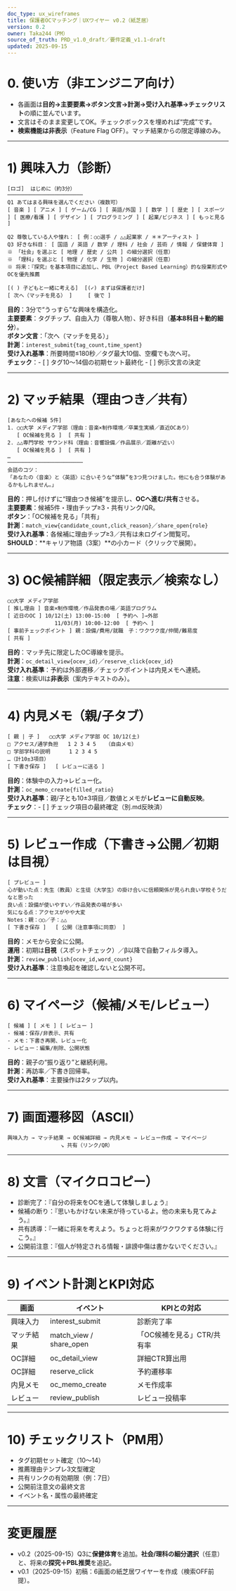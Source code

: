 ```yaml
---
doc_type: ux_wireframes
title: 保護者OCマッチング｜UXワイヤー v0.2（紙芝居）
version: 0.2
owner: Taka244（PM）
source_of_truth: PRD_v1.0_draft／要件定義_v1.1-draft
updated: 2025-09-15
---
```


# 0. 使い方（非エンジニア向け）
- 各画面は**目的→主要要素→ボタン文言→計測→受け入れ基準→チェックリスト**の順に並んでいます。
- 文言はそのまま変更してOK。チェックボックスを埋めれば“完成”です。
- **検索機能は非表示**（Feature Flag OFF）。マッチ結果からの限定導線のみ。

---

# 1) 興味入力（診断）
```
[ロゴ]  はじめに（約3分）
────────────────────────
Q1 あてはまる興味を選んでください（複数可）
[ 音楽 ] [ アニメ ] [ ゲーム/CG ] [ 英語/外国 ] [ 数学 ] [ 歴史 ] [ スポーツ ] [ 医療/看護 ] [ デザイン ] [ プログラミング ] [ 起業/ビジネス ] [ もっと見る ]

Q2 尊敬している人や憧れ： [ 例：○○選手 / △△起業家 / ＊＊アーティスト ]
Q3 好きな科目： [ 国語 / 英語 / 数学 / 理科 / 社会 / 芸術 / 情報 / 保健体育 ]
※ 「社会」を選ぶと [ 地理 / 歴史 / 公共 ] の細分選択（任意）
※ 「理科」を選ぶと [ 物理 / 化学 / 生物 ] の細分選択（任意）
※ 将来：『探究』を基本項目に追加し、PBL（Project Based Learning）的な授業形式やOCを優先推薦

[( ) 子どもと一緒に考える]  [(✓) まずは保護者だけ]
[ 次へ（マッチを見る） ]     [ 後で ]
```
**目的**：3分で“うっすら”な興味を構造化。  
**主要要素**：タグチップ、自由入力（尊敬人物）、好き科目（**基本8科目＋動的細分**）。  
**ボタン文言**：「次へ（マッチを見る）」  
**計測**：`interest_submit{tag_count,time_spent}`  
**受け入れ基準**：所要時間≤180秒／タグ最大10個、空欄でも次へ可。  
**チェック**：- [ ] タグ10〜14個の初期セット最終化 - [ ] 例示文言の決定

---

# 2) マッチ結果（理由つき／共有）
```
[あなたへの候補 5件]
1. ◯◯大学 メディア学部（理由：音楽×制作環境／卒業生実績／直近OCあり）
   [ OC候補を見る ]  [ 共有 ]
2. △△専門学校 サウンド科（理由：音響設備／作品展示／距離が近い）
   [ OC候補を見る ]  [ 共有 ]
…
────────────────────────
会話のコツ：
「あなたの〈音楽〉と〈英語〉に合いそうな“体験”を3つ見つけました。他にも合う体験があるかもしれません。」
```
**目的**：押し付けずに“理由つき候補”を提示し、**OCへ進む/共有**させる。  
**主要要素**：候補5件・理由チップ≥3・共有リンク/QR。  
**ボタン**：「OC候補を見る」「共有」  
**計測**：`match_view{candidate_count,click_reason}`／`share_open{role}`  
**受け入れ基準**：各候補に理由チップ≥3／共有は未ログイン閲覧可。  
**SHOULD**：**キャリア物語（3案）**の小カード（クリックで展開）。

---

# 3) OC候補詳細（限定表示／検索なし）
```
◯◯大学 メディア学部
[ 推し理由 ] 音楽×制作環境／作品発表の場／英語プログラム
[ 近日のOC ] 10/12(土) 13:00-15:00  [ 予約へ ]→外部
               11/03(月) 10:00-12:00  [ 予約へ ]
[ 事前チェックポイント ] 親：設備/費用/就職　子：ワクワク度/仲間/難易度
[ 共有 ]
```
**目的**：マッチ先に限定したOC導線を提示。  
**計測**：`oc_detail_view{ocev_id}`／`reserve_click{ocev_id}`  
**受け入れ基準**：予約は外部遷移／チェックポイントは内見メモへ連続。  
**注意**：検索UIは**非表示**（案内テキストのみ）。

---

# 4) 内見メモ（親/子タブ）
```
[ 親 | 子 ]   ◯◯大学 メディア学部 OC 10/12(土)
□ アクセス/通学負担   1 2 3 4 5   （自由メモ）
□ 学部学科の説明      1 2 3 4 5
…（計10±3項目）
[ 下書き保存 ]   [ レビューに送る ]
```
**目的**：体験中の入力→レビュー化。  
**計測**：`oc_memo_create{filled_ratio}`  
**受け入れ基準**：親/子とも10±3項目／数値とメモが**レビューに自動反映**。  
**チェック**：- [ ] チェック項目の最終確定（別.md反映済）

---

# 5) レビュー作成（下書き→公開／初期は目視）
```
[ プレビュー ]
心が動いた点：先生（教員）と生徒（大学生）の掛け合いに信頼関係が見られ良い学校そうだなと思った
良い点：設備が使いやすい／作品発表の場が多い
気になる点：アクセスがやや大変
Notes：親：◯◯／子：△△
[ 下書き保存 ]   [ 公開（注意事項に同意） ]
```
**目的**：メモから安全に公開。  
**運用**：初期は**目視**（スポットチェック）／β以降で自動フィルタ導入。  
**計測**：`review_publish{ocev_id,word_count}`  
**受け入れ基準**：注意喚起を確認しないと公開不可。

---

# 6) マイページ（候補/メモ/レビュー）
```
[ 候補 ] [ メモ ] [ レビュー ]
- 候補：保存/非表示、共有
- メモ：下書き再開、レビュー化
- レビュー：編集/削除、公開状態
```
**目的**：親子の“振り返り”と継続利用。  
**計測**：再訪率／下書き回帰率。  
**受け入れ基準**：主要操作は2タップ以内。

---

# 7) 画面遷移図（ASCII）
```
興味入力 → マッチ結果 → OC候補詳細 → 内見メモ → レビュー作成 → マイページ
                 ↘ 共有（リンク/QR）
```

---

# 8) 文言（マイクロコピー）
- 診断完了：『自分の将来をOCを通して体験しましょう』
- 候補の断り：『思いもかけない未来が待っているよ。他の未来も見てみよう。』
- 共有誘導：『一緒に将来を考えよう。ちょっと将来がワクワクする体験に行こう。』
- 公開前注意：『個人が特定される情報・誹謗中傷は書かないでください。』

---

# 9) イベント計測とKPI対応
| 画面    | イベント                      | KPIとの対応          |
| ----- | ------------------------- | ---------------- |
| 興味入力  | interest_submit          | 診断完了率            |
| マッチ結果 | match_view / share_open | 「OC候補を見る」CTR/共有率 |
| OC詳細  | oc_detail_view          | 詳細CTR算出用         |
| OC詳細  | reserve_click            | 予約遷移率            |
| 内見メモ  | oc_memo_create          | メモ作成率            |
| レビュー  | review_publish           | レビュー投稿率          |

---

# 10) チェックリスト（PM用）
- タグ初期セット確定（10〜14）
- 推薦理由テンプレ3文型確定
- 共有リンクの有効期限（例：7日）
- 公開前注意文の最終文言
- イベント名・属性の最終確定

---

# 変更履歴
- v0.2（2025-09-15）Q3に**保健体育**を追加。**社会/理科の細分選択**（任意）と、将来の**探究＋PBL推奨**を追記。
- v0.1（2025-09-15）初稿：6画面の紙芝居ワイヤーを作成（検索OFF前提）。

